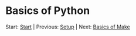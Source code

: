 # Basics of Python

Start: [Start] | Previous: [Setup] | Next: [Basics of Make]

[Start]: ../readme.md
[Setup]: setup.md
[Basics of Make]: make.md
